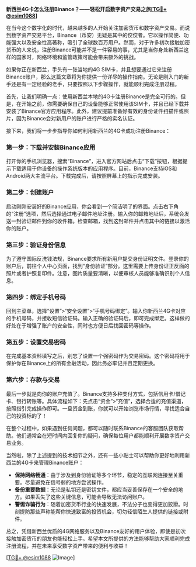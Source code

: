 **新西兰4G卡怎么注册Binance？——轻松开启数字资产交易之旅[[TG💪+ @esim1088](https://t.me/s/esim1088)]**

在当今这个数字化的时代，越来越多的人开始关注加密货币和数字资产交易。而说到数字资产交易平台，Binance（币安）无疑是其中的佼佼者。它以操作简便、功能强大以及安全性高著称，吸引了全球数百万用户。然而，对于许多初次接触加密货币的人来说，注册Binance可能并不是一件容易的事，尤其是当你身处新西兰这样的国家时，网络环境和监管政策可能会带来额外的挑战。

如果你正在新西兰，手头有一张当地的4G SIM卡，并且想要通过它来注册Binance账户，那么这篇文章将为你提供一份详尽的操作指南。无论是刚入门的新手还是有一定经验的老手，只要按照以下步骤操作，就能顺利完成注册过程。

首先，让我们明确一点：使用新西兰本地的4G卡注册Binance是完全可行的。但是，在开始之前，你需要确保自己的设备能够正常使用该SIM卡，并且已经下载并安装了Binance官方应用程序。此外，建议提前准备好有效的身份证件扫描件或照片，因为Binance会对新用户的账户进行严格的实名认证。

接下来，我们将一步步指导你如何利用新西兰的4G卡成功注册Binance：

### 第一步：下载并安装Binance应用

打开你的手机浏览器，搜索“Binance”，进入官方网站后点击“下载”按钮，根据提示下载适用于你设备的操作系统版本的应用程序。目前，Binance支持iOS和Android两大主流平台。下载完成后，请按照屏幕上的指示完成安装。

### 第二步：创建账户

启动刚刚安装好的Binance应用，你会看到一个简洁明了的界面。点击右下角的“注册”选项，然后选择通过电子邮件地址注册。输入你的邮箱地址后，系统会发送一封验证邮件到你的收件箱。检查邮箱，找到这封邮件并点击其中的链接以激活你的账户。

### 第三步：验证身份信息

为了遵守国际反洗钱法规，Binance要求所有新用户提交身份证明文件。登录你的账户后，前往个人中心页面，找到“身份验证”部分。这里需要上传身份证正反面的照片或者护照复印件。注意，图片质量要清晰，以便审核人员能够准确识别个人信息。

### 第四步：绑定手机号码

回到主菜单，选择“设置”>“安全设置”>“手机号码绑定”。输入你新西兰4G卡对应的手机号码，并接收短信验证码。输入正确的验证码后，即可完成绑定。这样做的好处在于增强了账户的安全性，同时也方便日后找回密码等操作。

### 第五步：设置交易密码

在完成基本资料填写之后，别忘了设置一个强密码作为交易密码。这个密码将用于保护你在Binance上的所有金融活动，因此务必牢记并且定期更换。

### 第六步：存款与交易

最后一步就是向你的账户充值了。Binance支持多种支付方式，包括信用卡/借记卡、银行转账等。具体流程如下：先点击“资金”>“充值”，选择合适的充值渠道，按照指引完成操作即可。一旦资金到账，你就可以开始浏览市场行情，寻找适合自己的投资标的了！

在整个过程中，如果遇到任何问题，都可以随时联系Binance的客服团队获取帮助。他们通常会在短时间内回复你的疑问，确保每位用户都能顺利开展数字资产交易业务。

当然啦，除了上述提到的技术细节之外，还有一些小贴士可以帮助你更好地利用新西兰的4G卡来管理Binance账户：

- **保持网络畅通**：由于涉及到身份验证等多个环节，稳定的互联网连接至关重要。尽量避免在信号弱的地方尝试操作。
- **备份重要数据**：无论是私钥还是密钥文件，都应当妥善保存在一个安全的地方。如果丢失了这些关键信息，可能会导致无法访问账户。
- **警惕诈骗行为**：随着加密货币行业的快速发展，不法分子也变得更加狡猾。时刻提防那些声称能帮你快速致富的投资机会，切勿轻信陌生人提供的链接或附件。

总之，凭借新西兰优质的4G网络服务以及Binance友好的用户体验，即使是初次接触加密货币的朋友也能轻松上手。希望本文所提供的方法能够帮助大家顺利完成注册流程，并在未来享受数字资产带来的便利与收益！

[[TG💪+ @esim1088](https://t.me/s/esim1088) ![Image](https://i.postimg.cc/4NQfJmqS/Snipaste-2025-05-13-00-14-12.png)]